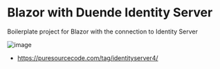 # Blazor with Duende Identity Server

Boilerplate project for Blazor with the connection to Identity Server

![image](https://github.com/erossini/BlazorDuendeConnection/assets/9497415/ff512ecf-e88f-4e58-9446-850579b4b110)

+ https://puresourcecode.com/tag/identityserver4/
